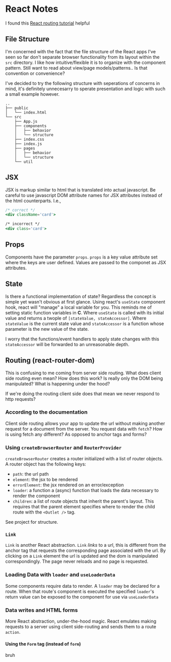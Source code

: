 # React Notes
I found this [React routing tutorial](https://reactrouter.com/en/main/start/tutorial) helpful

## File Structure
I'm concerned with the fact that the file structure of the React apps I've seen so far don't separate browser functionality from its layout within the `src` directory. I like how intuitive/flexible it is to organize with the component pattern. Still want to read about view/page models/patterns.. Is that convention or convenience?

I've decided to try the following structure with seperations of concerns in mind, it's definitely unnecesarry to sperate presentation and logic with such a small example however.
```
..
├── public
│   └── index.html
└── src
    ├── App.js
    ├── components
    │   ├── behavior
    │   └── structure
    ├── index.css
    ├── index.js
    ├── pages
    │   ├── behavior
    │   └── structure
    └── util
```

## JSX
JSX is markup similar to html that is translated into actual javascript. Be careful to use javascript DOM attribute names for JSX attributes instead of the html counterparts. I.e.,
```jsx
/* correct */
<div className='card'>

/* incorrect */
<div class='card'>
```

## Props
Components have the parameter `props`. `props` is a key value attribute set where the keys are user defined. Values are passed to the componet as JSX attributes.

## State
Is there a functional implementation of state? Regardless the concept is simple yet wasn't obvious at first glance. Using react's `useState` component hook, react will "manage" a local variable for you. This reminds me of setting static function variables in **C**. Where `useState` is called with its initial value and returns a twople of `[stateValue, stateAccessor]`. Where `stateValue` is the current state value and `stateAccessor` is a function whose parameter is the new value of the state.

I worry that the functions/event handlers to apply state changes with this `stateAccessor` will be forwarded to an unreasonable depth.

## Routing (react-router-dom)
This is confusing to me coming from server side routing. What does client side routing even mean? How does this work? Is really only the DOM being manipulated? What is happening under the hood?

If we're doing the routing client side does that mean we never respond to http requests?

### According to the documentation
Client side routing allows your app to update the url without making another request for a document from the server. You request data with `fetch`? How is using fetch any different? As opposed to anchor tags and forms?

### Using `createBrowserRouter` and `RouterProvider`
`createBrowserRouter` creates a router initialized with a list of router objects. A router object has the following keys:
* `path`: the url path
* `element`: the jsx to be rendered
* `errorElement`: the jsx rendered on an error/exception
* `loader`: a function a (async) function that loads the data necessary to render the component
* `children`: a list of route objects that inherit the parent's layout. This requires that the parent element specifies where to render the child route with the `<Outlet />` tag.

See project for structure.

### `Link`
`Link` is another React abstraction. `Link` *links* to a url, this is different from the anchor tag that requests the corresponding page associated with the url. By clicking on a `Link` element the url is updated and the dom is manipulated correspondingly. The page never reloads and no page is requested.

### Loading Data with `loader` and `useLoaderData`
Some components require data to render. A `loader` may be declared for a route. When that route's component is executed the specified `loader`'s return value can be exposed to the component for use via `useLoaderData`

### Data writes and HTML forms
More React abstraction, under-the-hood magic. React emulates making requests to a server using client side-routing and sends them to a route `action`.

#### Using the `Form` tag (instead of `form`)
bruh
